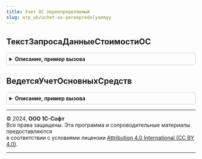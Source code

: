 ```yaml
---
title: Учет ОС переопределяемый
slug: erp_uh/uchet-os-pereopredelyaemyy
---
```



## ТекстЗапросаДанныеСтоимостиОС
<details style="margin: 1em 0; padding: 0.5em; border: 1px solid #ccc; border-radius: 6px;">

<summary style="font-weight: bold; cursor: pointer;">Описание, пример вызова</summary>

```bsl

// Возвращает текст запроса по стоимости ОС
//
// Возвращаемое значение:
// 		Строка - Текст запроса.
//
Функция ТекстЗапросаДанныеСтоимостиОС() Экспорт
```

Пример вызова
```bsl
Результат = УчетОСПереопределяемый.ТекстЗапросаДанныеСтоимостиОС() 
```
</details>

## ВедетсяУчетОсновныхСредств
<details style="margin: 1em 0; padding: 0.5em; border: 1px solid #ccc; border-radius: 6px;">

<summary style="font-weight: bold; cursor: pointer;">Описание, пример вызова</summary>

```bsl


// Определяет, включен ли учет ОС в ИБ
//
// Возвращаемое значение:
// Булево - Истина, если включен учет ОС
//
Функция ВедетсяУчетОсновныхСредств() Экспорт
```

Пример вызова
```bsl
Результат = УчетОСПереопределяемый.ВедетсяУчетОсновныхСредств() 
```
</details>

---

© 2024, **ООО 1С-Софт**  
Все права защищены. Эта программа и сопроводительные материалы предоставляются  
в соответствии с условиями лицензии [Attribution 4.0 International (CC BY 4.0)](https://creativecommons.org/licenses/by/4.0/legalcode).

---
